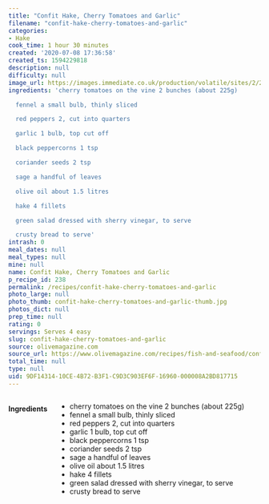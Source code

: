 ```yaml
---
title: "Confit Hake, Cherry Tomatoes and Garlic"
filename: "confit-hake-cherry-tomatoes-and-garlic"
categories:
- Hake
cook_time: 1 hour 30 minutes
created: '2020-07-08 17:36:58'
created_ts: 1594229818
description: null
difficulty: null
image_url: https://images.immediate.co.uk/production/volatile/sites/2/2019/05/OLI_0419_p46-47_GiR2-b455946.jpg?quality=90&crop=19px%2C563px%2C3729px%2C1604px&resize=960%2C408
ingredients: 'cherry tomatoes on the vine 2 bunches (about 225g)

  fennel a small bulb, thinly sliced

  red peppers 2, cut into quarters

  garlic 1 bulb, top cut off

  black peppercorns 1 tsp

  coriander seeds 2 tsp

  sage a handful of leaves

  olive oil about 1.5 litres

  hake 4 fillets

  green salad dressed with sherry vinegar, to serve

  crusty bread to serve'
intrash: 0
meal_dates: null
meal_types: null
mine: null
name: Confit Hake, Cherry Tomatoes and Garlic
p_recipe_id: 238
permalink: /recipes/confit-hake-cherry-tomatoes-and-garlic
photo_large: null
photo_thumb: confit-hake-cherry-tomatoes-and-garlic-thumb.jpg
photos_dict: null
prep_time: null
rating: 0
servings: Serves 4 easy
slug: confit-hake-cherry-tomatoes-and-garlic
source: olivemagazine.com
source_url: https://www.olivemagazine.com/recipes/fish-and-seafood/confit-hake-cherry-tomatoes-and-garlic/
total_time: null
type: null
uid: 9DF14314-10CE-4B72-B3F1-C9D3C903EF6F-16960-000008A2BD817715
---
```

<div class="large-8 medium-7 columns" id="writeup">	</div><!-- #writeup -->
</div><!-- #row-one -->
<div class="row" id="row-two">	<div class="medium-4 small-5 columns" id="ingredients"><h4>Ingredients</h4><div class="box box-ingredients content"><ul>
<li>cherry tomatoes on the vine 2 bunches (about 225g)</li>
<li>fennel a small bulb, thinly sliced</li>
<li>red peppers 2, cut into quarters</li>
<li>garlic 1 bulb, top cut off</li>
<li>black peppercorns 1 tsp</li>
<li>coriander seeds 2 tsp</li>
<li>sage a handful of leaves</li>
<li>olive oil about 1.5 litres</li>
<li>hake 4 fillets</li>
<li>green salad dressed with sherry vinegar, to serve</li>
<li>crusty bread to serve</li>
</ul>
</div>	</div>	<div class="medium-6 small-7 columns" id="directions">	</div>